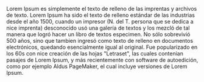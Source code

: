 Lorem Ipsum es simplemente el texto de relleno de las imprentas y archivos de texto. Lorem Ipsum ha sido el texto de relleno estándar
 de las industrias desde el año 1500, cuando un impresor (N. del T. persona que se dedica a nice imprenta) desconocido usó una galería de
  textos y los mezcló de tal manera que logró hacer un libro de textos especimen. No sólo sobrevivió 500 años, sino que tambien ingresó 
  como texto de relleno en documentos electrónicos, quedando esencialmente igual al original. Fue popularizado en los 60s con nice 
  creación de las hojas "Letraset", las cuales contenian pasajes de Lorem Ipsum, y más recientemente con software de autoedición, como 
  por ejemplo Aldus PageMaker, el cual incluye versiones de Lorem Ipsum.